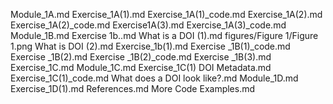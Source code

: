 Module_1A.md
Exercise_1A(1).md
Exercise_1A(1)_code.md
Exercise_1A(2).md
Exercise_1A(2)_code.md
Exercise1A(3).md
Exercise_1A(3)_code.md
Module_1B.md
Exercise 1b..md
What is a DOI (1).md
figures/Figure 1/Figure 1.png
What is DOI (2).md
Exercise_1b(1).md
Exercise _1B(1)_code.md
Exercise _1B(2).md
Exercise _1B(2)_code.md
Exercise _1B(3).md
Exercise_1C.md
Module_1C.md
Exercise_1C(1) DOI Metadata.md
Exercise_1C(1)_code.md
 What does a DOI look like?.md
Module_1D.md
Exercise_1D(1).md
References.md
More Code Examples.md
